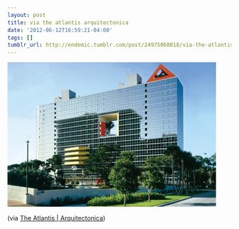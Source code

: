 ```yaml
---
layout: post
title: via the atlantis arquitectonica
date: '2012-06-12T16:59:21-04:00'
tags: []
tumblr_url: http://endemic.tumblr.com/post/24975068818/via-the-atlantis-arquitectonica
---
```

 ![](/tumblr_files/tumblr_m5ivmx9dQ61qz9neko1_500.jpg)  

(via [The Atlantis | Arquitectonica](http://arquitectonica.com/blog/portfolio/residential/the-atlantis/))


